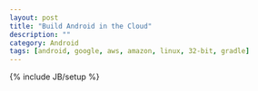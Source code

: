 ```yaml
---
layout: post
title: "Build Android in the Cloud"
description: ""
category: Android
tags: [android, google, aws, amazon, linux, 32-bit, gradle]
---
```

{% include JB/setup %}
